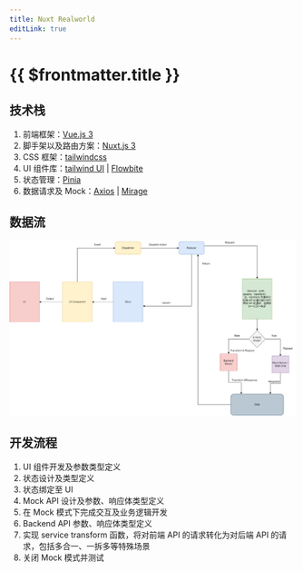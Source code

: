 ```yaml
---
title: Nuxt Realworld
editLink: true
---
```


# {{ $frontmatter.title }}

## 技术栈

1. 前端框架：[Vue.js 3](https://cn.vuejs.org/guide/introduction.html)
2. 脚手架以及路由方案：[Nuxt.js 3](https://nuxt.com/docs/getting-started/introduction)
3. CSS 框架：[tailwindcss](https://tailwindcss.com/)
4. UI 组件库：[tailwind UI](https://tailwindui.com/) | [Flowbite](https://flowbite.com/docs/getting-started/introduction/)
5. 状态管理：[Pinia](https://pinia.vuejs.org/zh/introduction.html)
6. 数据请求及 Mock：[Axios](https://github.com/axios/axios) | [Mirage](https://miragejs.com/)

## 数据流

![dataflow](/dataflow.png)

## 开发流程

1. UI 组件开发及参数类型定义
2. 状态设计及类型定义
3. 状态绑定至 UI
4. Mock API 设计及参数、响应体类型定义
5. 在 Mock 模式下完成交互及业务逻辑开发
6. Backend API 参数、响应体类型定义
7. 实现 service transform 函数，将对前端 API 的请求转化为对后端 API 的请求，包括多合一、一拆多等特殊场景
8. 关闭 Mock 模式并测试
